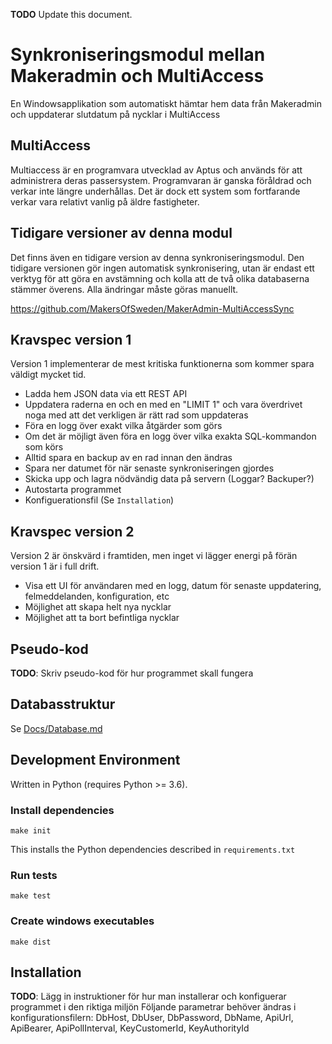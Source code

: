 **TODO** Update this document.

Synkroniseringsmodul mellan Makeradmin och MultiAccess
======================================================

En Windowsapplikation som automatiskt hämtar hem data från Makeradmin och uppdaterar slutdatum på nycklar i MultiAccess


MultiAccess
-----------
Multiaccess är en programvara utvecklad av Aptus och används för att administrera deras passersystem. Programvaran är ganska föråldrad och verkar inte längre underhållas. Det är dock ett system som fortfarande verkar vara relativt vanlig på äldre fastigheter.


Tidigare versioner av denna modul
---------------------------------
Det finns även en tidigare version av denna synkroniseringsmodul. Den tidigare versionen gör ingen automatisk synkronisering, utan är endast ett verktyg för att göra en avstämning och kolla att de två olika databaserna stämmer överens. Alla ändringar måste göras manuellt.

https://github.com/MakersOfSweden/MakerAdmin-MultiAccessSync


Kravspec version 1
------------------

Version 1 implementerar de mest kritiska funktionerna som kommer spara väldigt mycket tid.

 * Ladda hem JSON data via ett REST API
 * Uppdatera raderna en och en med en "LIMIT 1" och vara överdrivet noga med att det verkligen är rätt rad som uppdateras
 * Föra en logg över exakt vilka åtgärder som görs
 * Om det är möjligt även föra en logg över vilka exakta SQL-kommandon som körs
 * Alltid spara en backup av en rad innan den ändras
 * Spara ner datumet för när senaste synkroniseringen gjordes
 * Skicka upp och lagra nödvändig data på servern (Loggar? Backuper?)
 * Autostarta programmet
 * Konfiguerationsfil (Se `Installation`)


Kravspec version 2
------------------

Version 2 är önskvärd i framtiden, men inget vi lägger energi på förän version 1 är i full drift.

 * Visa ett UI för användaren med en logg, datum för senaste uppdatering, felmeddelanden, konfiguration, etc
 * Möjlighet att skapa helt nya nycklar
 * Möjlighet att ta bort befintliga nycklar


Pseudo-kod
----------
**TODO**: Skriv pseudo-kod för hur programmet skall fungera


Databasstruktur
---------------
Se [Docs/Database.md](Docs/Database.md)


Development Environment
------------------------

Written in Python (requires Python >= 3.6).

### Install dependencies
`make init`

This installs the Python dependencies described in `requirements.txt`

### Run tests
`make test`

### Create windows executables
`make dist`

Installation
------------
**TODO**: Lägg in instruktioner för hur man installerar och konfiguerar programmet i den riktiga miljön
Följande parametrar behöver ändras i konfigurationsfilern: DbHost, DbUser, DbPassword, DbName, ApiUrl, ApiBearer, ApiPollInterval, KeyCustomerId, KeyAuthorityId
